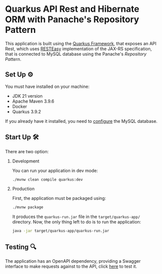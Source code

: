 # Quarkus API Rest and Hibernate ORM with Panache's Repository Pattern

This application is built using the [Quarkus Framework](https://quarkus.io/), that exposes an API Rest, which uses [RESTEasy](https://resteasy.dev/) implementation of the JAX-RS specification, that is connected to MySQL database using the Panache's _Repository Pattern_.

## Set Up ⚙

You must have installed on your machine:
* JDK 21 version
* Apache Maven 3.9.6
* Docker
* Quarkus 3.9.2

If you already have it installed, you need to [configure](https://github.com/MasterCloudApps-Projects/QuarkusMutiny_vs_ReactorSpring/tree/main/setup#configuring-the-mysql-database-) the MySQL database.

## Start Up 🛠

There are two option:

1. Development

    You can run your application in dev mode:

    ```bash
    ./mvnw clean compile quarkus:dev
    ```

2. Production

    First, the application must be packaged using:

    ```bash
    ./mvnw package
    ```

    It produces the `quarkus-run.jar` file in the `target/quarkus-app/` directory. Now, the only thing left to do is to run the application:

    ```bash
    java -jar target/quarkus-app/quarkus-run.jar
    ```

## Testing 🔍

The application has an OpenAPI dependency, providing a Swagger interface to make requests against to the API, click [here](http://localhost:8080/swagger-ui/) to test it.